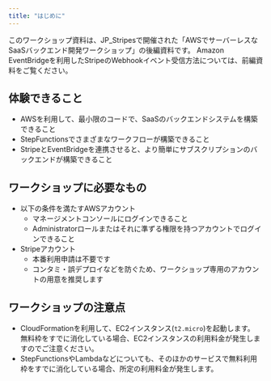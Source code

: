 ```yaml
---
title: "はじめに"
---
```


このワークショップ資料は、JP_Stripesで開催された「AWSでサーバーレスなSaaSバックエンド開発ワークショップ」の後編資料です。
Amazon EventBridgeを利用したStripeのWebhookイベント受信方法については、前編資料をご覧ください。


## 体験できること
- AWSを利用して、最小限のコードで、SaaSのバックエンドシステムを構築できること
- StepFunctionsでさまざまなワークフローが構築できること
- StripeとEventBridgeを連携させると、より簡単にサブスクリプションのバックエンドが構築できること

## ワークショップに必要なもの

- 以下の条件を満たすAWSアカウント
  - マネージメントコンソールにログインできること
  - Administratorロールまたはそれに準ずる権限を持つアカウントでログインできること
- Stripeアカウント
  - 本番利用申請は不要です
  - コンタミ・誤デプロイなどを防ぐため、ワークショップ専用のアカウントの用意を推奨します


## ワークショップの注意点

- CloudFormationを利用して、EC2インスタンス(`t2.micro`)を起動します。  
無料枠をすでに消化している場合、EC2インスタンスの利用料金が発生しますのでご注意ください。
- StepFunctionsやLambdaなどについても、そのほかのサービスで無料利用枠をすでに消化している場合、所定の利用料金が発生します。


